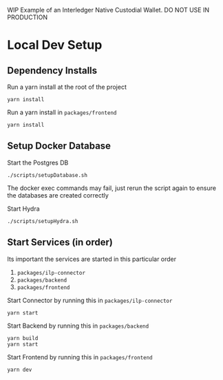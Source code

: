 WIP Example of an Interledger Native Custodial Wallet. DO NOT USE IN PRODUCTION

# Local Dev Setup

## Dependency Installs

Run a yarn install at the root of the project
```shell
yarn install
```

Run a yarn install in `packages/frontend`
```shell
yarn install
```

## Setup Docker Database

Start the Postgres DB
```shell
./scripts/setupDatabase.sh
```
The docker exec commands may fail, just rerun the script again to ensure the databases are created correctly

Start Hydra
```shell
./scripts/setupHydra.sh
```

## Start Services (in order)
Its important the services are started in this particular order
1. `packages/ilp-connector`
2. `packages/backend`
3. `packages/frontend`

Start Connector by running this in `packages/ilp-connector`
```shell
yarn start
```

Start Backend by running this in `packages/backend`
```shell
yarn build
yarn start
```

Start Frontend by running this in `packages/frontend`
```shell
yarn dev
